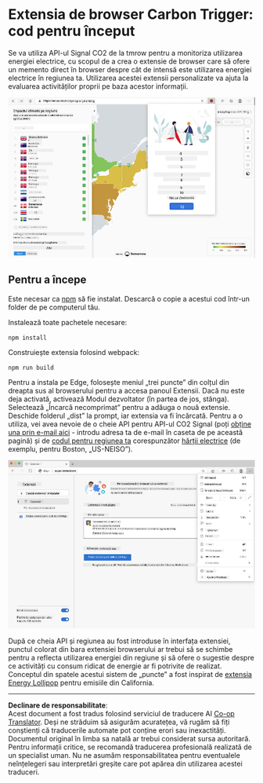 <!--
CO_OP_TRANSLATOR_METADATA:
{
  "original_hash": "9a6b22a2eff0f499b66236be973b24ad",
  "translation_date": "2025-08-27T22:53:32+00:00",
  "source_file": "5-browser-extension/solution/translation/README.it.md",
  "language_code": "ro"
}
-->
# Extensia de browser Carbon Trigger: cod pentru început

Se va utiliza API-ul Signal CO2 de la tmrow pentru a monitoriza utilizarea energiei electrice, cu scopul de a crea o extensie de browser care să ofere un memento direct în browser despre cât de intensă este utilizarea energiei electrice în regiunea ta. Utilizarea acestei extensii personalizate va ajuta la evaluarea activităților proprii pe baza acestor informații.

![captură de ecran a extensiei](../../../../../translated_images/extension-screenshot.0e7f5bfa110e92e3875e1bc9405edd45a3d2e02963e48900adb91926a62a5807.ro.png)

## Pentru a începe

Este necesar ca [npm](https://npmjs.com) să fie instalat. Descarcă o copie a acestui cod într-un folder de pe computerul tău.

Instalează toate pachetele necesare:

```
npm install
```

Construiește extensia folosind webpack:

```
npm run build
```

Pentru a instala pe Edge, folosește meniul „trei puncte” din colțul din dreapta sus al browserului pentru a accesa panoul Extensii. Dacă nu este deja activată, activează Modul dezvoltator (în partea de jos, stânga). Selectează „Încarcă necomprimat” pentru a adăuga o nouă extensie. Deschide folderul „dist” la prompt, iar extensia va fi încărcată. Pentru a o utiliza, vei avea nevoie de o cheie API pentru API-ul CO2 Signal (poți [obține una prin e-mail aici](https://www.co2signal.com/) - introdu adresa ta de e-mail în caseta de pe această pagină) și de [codul pentru regiunea ta](http://api.electricitymap.org/v3/zones) corespunzător [hărții electrice](https://www.electricitymap.org/map) (de exemplu, pentru Boston, „US-NEISO”).

![instalare](../../../../../translated_images/install-on-edge.78634f02842c48283726c531998679a6f03a45556b2ee99d8ff231fe41446324.ro.png)

După ce cheia API și regiunea au fost introduse în interfața extensiei, punctul colorat din bara extensiei browserului ar trebui să se schimbe pentru a reflecta utilizarea energiei din regiune și să ofere o sugestie despre ce activități cu consum ridicat de energie ar fi potrivite de realizat. Conceptul din spatele acestui sistem de „puncte” a fost inspirat de [extensia Energy Lollipop](https://energylollipop.com/) pentru emisiile din California.

---

**Declinare de responsabilitate**:  
Acest document a fost tradus folosind serviciul de traducere AI [Co-op Translator](https://github.com/Azure/co-op-translator). Deși ne străduim să asigurăm acuratețea, vă rugăm să fiți conștienți că traducerile automate pot conține erori sau inexactități. Documentul original în limba sa natală ar trebui considerat sursa autoritară. Pentru informații critice, se recomandă traducerea profesională realizată de un specialist uman. Nu ne asumăm responsabilitatea pentru eventualele neînțelegeri sau interpretări greșite care pot apărea din utilizarea acestei traduceri.